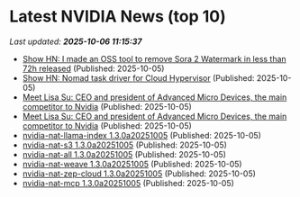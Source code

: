 # Latest NVIDIA News (top 10)
_Last updated: **2025-10-06 11:15:37**_

- [Show HN: I made an OSS tool to remove Sora 2 Watermark in less than 72h released](https://github.com/Kuberwastaken/sweeta) (Published: 2025-10-05)
- [Show HN: Nomad task driver for Cloud Hypervisor](https://github.com/volantvm/nomad-driver-ch) (Published: 2025-10-05)
- [Meet Lisa Su: CEO and president of Advanced Micro Devices, the main competitor to Nvidia](https://biztoc.com/x/ccf28a26f3aecc1a) (Published: 2025-10-05)
- [Meet Lisa Su: CEO and president of Advanced Micro Devices, the main competitor to Nvidia](https://www.businessinsider.com/meet-lisa-su-ceo-and-president-of-advanced-micro-device) (Published: 2025-10-05)
- [nvidia-nat-llama-index 1.3.0a20251005](https://pypi.org/project/nvidia-nat-llama-index/1.3.0a20251005/) (Published: 2025-10-05)
- [nvidia-nat-s3 1.3.0a20251005](https://pypi.org/project/nvidia-nat-s3/1.3.0a20251005/) (Published: 2025-10-05)
- [nvidia-nat-all 1.3.0a20251005](https://pypi.org/project/nvidia-nat-all/1.3.0a20251005/) (Published: 2025-10-05)
- [nvidia-nat-weave 1.3.0a20251005](https://pypi.org/project/nvidia-nat-weave/1.3.0a20251005/) (Published: 2025-10-05)
- [nvidia-nat-zep-cloud 1.3.0a20251005](https://pypi.org/project/nvidia-nat-zep-cloud/1.3.0a20251005/) (Published: 2025-10-05)
- [nvidia-nat-mcp 1.3.0a20251005](https://pypi.org/project/nvidia-nat-mcp/1.3.0a20251005/) (Published: 2025-10-05)
